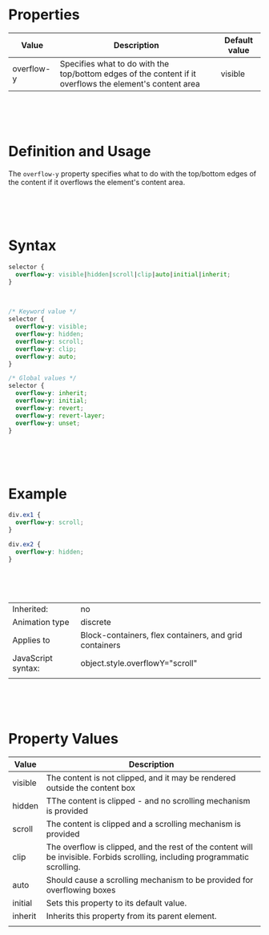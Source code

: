 # Properties

| Value      | Description                                                                                              | Default value |
| ---------- | -------------------------------------------------------------------------------------------------------- | ------------- |
| overflow-y | Specifies what to do with the top/bottom edges of the content if it overflows the element's content area | visible       |

&nbsp;

&nbsp;

# Definition and Usage

The `overflow-y` property specifies what to do with the top/bottom edges of the content if it overflows the element's content area.

&nbsp;

&nbsp;

# Syntax

```css
selector {
  overflow-y: visible|hidden|scroll|clip|auto|initial|inherit;
}
```

&nbsp;

```css
/* Keyword value */
selector {
  overflow-y: visible;
  overflow-y: hidden;
  overflow-y: scroll;
  overflow-y: clip;
  overflow-y: auto;
}

/* Global values */
selector {
  overflow-y: inherit;
  overflow-y: initial;
  overflow-y: revert;
  overflow-y: revert-layer;
  overflow-y: unset;
}
```

&nbsp;

&nbsp;

# Example

```css
div.ex1 {
  overflow-y: scroll;
}

div.ex2 {
  overflow-y: hidden;
}
```

&nbsp;

&nbsp;

|                    |                                                        |
| ------------------ | ------------------------------------------------------ |
| Inherited:         | no                                                     |
| Animation type     | discrete                                               |
| Applies to         | Block-containers, flex containers, and grid containers |
| JavaScript syntax: | object.style.overflowY="scroll"                        |
|                    |                                                        |

&nbsp;

&nbsp;

# Property Values

| Value   | Description                                                                                                                  |
| ------- | ---------------------------------------------------------------------------------------------------------------------------- |
| visible | The content is not clipped, and it may be rendered outside the content box                                                   |
| hidden  | TThe content is clipped - and no scrolling mechanism is provided                                                             |
| scroll  | The content is clipped and a scrolling mechanism is provided                                                                 |
| clip    | The overflow is clipped, and the rest of the content will be invisible. Forbids scrolling, including programmatic scrolling. |
| auto    | Should cause a scrolling mechanism to be provided for overflowing boxes                                                      |
| initial | Sets this property to its default value.                                                                                     |
| inherit | Inherits this property from its parent element.                                                                              |
|         |                                                                                                                              |

&nbsp;

&nbsp;
